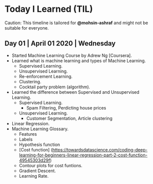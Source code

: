 # Today I Learned (TIL)

Caution: This timeline is tailored for **@mohsin-ashraf** and might not be suitable for everyone.


## Day 01 | April 01 2020 | Wednesday 
- Started Machine Learning Course by Adrew Ng [Coursera].
- Learned what is machine learning and types of Machine Learning.
	- Supervised Learning.
	- Unsupervised Learning.
	- Re-enforcement Learning.
	- Clustering.
	- Cocktail party problem (algorithm).
- Learned the difference between Supervised and Unsupervised Learning.
	- Supervised Learning.
		- Spam Filtering, Perdicting house prices
	- Unsupervised Learning.
		- Customer Segmentation, Article clustering
- Linear Regression.
- Machine Learning Glossary.
	- Features
	- Labels
	- Hypothesis function	
	- [Cost function] (https://towardsdatascience.com/coding-deep-learning-for-beginners-linear-regression-part-2-cost-function-49545303d29f) 
	- Contour plots for cost funtions.
	- Gradient Descent.
	- Learning Rate.



